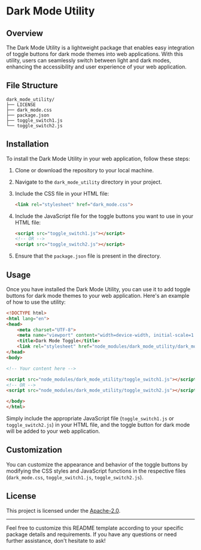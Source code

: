 # Dark Mode Utility

## Overview

The Dark Mode Utility is a lightweight package that enables easy integration of toggle buttons for dark mode themes into web applications. With this utility, users can seamlessly switch between light and dark modes, enhancing the accessibility and user experience of your web application.

## File Structure

```
dark_mode_utility/
├── LICENSE
├── dark_mode.css
├── package.json
├── toggle_switch1.js
└── toggle_switch2.js
```

## Installation

To install the Dark Mode Utility in your web application, follow these steps:

1. Clone or download the repository to your local machine.

2. Navigate to the `dark_mode_utility` directory in your project.

3. Include the CSS file in your HTML file:

   ```html
   <link rel="stylesheet" href="dark_mode.css">
   ```


4. Include the JavaScript file for the toggle buttons you want to use in your HTML file:

   ```html
   <script src="toggle_switch1.js"></script>
   <!-- OR -->
   <script src="toggle_switch2.js"></script>
   ```

5. Ensure that the `package.json` file is present in the directory.

## Usage

Once you have installed the Dark Mode Utility, you can use it to add toggle buttons for dark mode themes to your web application. Here's an example of how to use the utility:

```html
<!DOCTYPE html>
<html lang="en">
<head>
    <meta charset="UTF-8">
    <meta name="viewport" content="width=device-width, initial-scale=1.0">
    <title>Dark Mode Toggle</title>
    <link rel="stylesheet" href="node_modules/dark_mode_utility/dark_mode.css">
</head>
<body>

<!-- Your content here -->

<script src="node_modules/dark_mode_utility/toggle_switch1.js"></script>
<!-- OR -->
<script src="node_modules/dark_mode_utility/toggle_switch2.js"></script>

</body>
</html>
```

Simply include the appropriate JavaScript file (`toggle_switch1.js` or `toggle_switch2.js`) in your HTML file, and the toggle button for dark mode will be added to your web application.

## Customization

You can customize the appearance and behavior of the toggle buttons by modifying the CSS styles and JavaScript functions in the respective files (`dark_mode.css`, `toggle_switch1.js`, `toggle_switch2.js`).

## License

This project is licensed under the [Apache-2.0](LICENSE).

---

Feel free to customize this README template according to your specific package details and requirements. If you have any questions or need further assistance, don't hesitate to ask!
